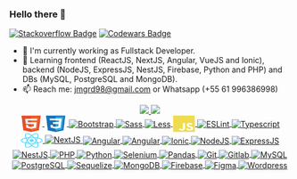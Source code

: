 ### Hello there 👋

[![Stackoverflow Badge](https://img.shields.io/badge/-Stackoverflow-4CA143?style=flat-square&logo=Stackoverflow&logoColor=white&link=https://stackoverflow.com/users/19366136/jmgrd98)](https://stackoverflow.com/users/19366136/jmgrd98)
[![Codewars Badge](https://www.codewars.com/users/jmgrd98/badges/micro)](https://www.codewars.com/users/jmgrd98/badges/micro)

- 🔭 I'm currently working as Fullstack Developer.
- 🌱 Learning frontend (ReactJS, NextJS, Angular, VueJS and Ionic), backend (NodeJS, ExpressJS, NestJS, Firebase, Python and PHP) and DBs (MySQL, PostgreSQL and MongoDB).
- 📫 Reach me: jmgrd98@gmail.com or Whatsapp (+55 61 996386998)

<div align="center">
  <a href="https://github.com/jmgrd98">
  <img height="180em" src="https://github-readme-stats.vercel.app/api?username=jmgrd98&show_icons=true&theme=dark&include_all_commits=true&count_private=true"/>
  <img height="180em" src="https://github-readme-stats.vercel.app/api/top-langs/?username=jmgrd98&layout=compact&langs_count=7&theme=dark"/>
</div>

<div style="display: inline_block" align="center">
  <img align="center" alt="HTML" height="30" width="40" src="https://raw.githubusercontent.com/devicons/devicon/master/icons/html5/html5-original.svg">
  <img align="center" alt="CSS" height="30" width="40" src="https://raw.githubusercontent.com/devicons/devicon/master/icons/css3/css3-original.svg">
  <img align="center" alt="Bootstrap" heigh="30" width="40" src="https://cdn.jsdelivr.net/gh/devicons/devicon/icons/bootstrap/bootstrap-plain-wordmark.svg" />
  <img align="center" alt="Sass" heigh="30" width="40" src="https://cdn.jsdelivr.net/gh/devicons/devicon/icons/sass/sass-original.svg" />
  <img align="center" alt="Less" heigh="30" width="40" src="https://cdn.jsdelivr.net/gh/devicons/devicon/icons/less/less-plain-wordmark.svg" />
  <img align="center" alt="Javascript" height="30" width="40" src="https://raw.githubusercontent.com/devicons/devicon/master/icons/javascript/javascript-plain.svg">
  <img align="center" alt="ESLint" height="30" width="40" src="https://cdn.jsdelivr.net/gh/devicons/devicon/icons/eslint/eslint-original.svg" />
  <img align="center" alt="Typescript" height="30" width="40" src="https://cdn.jsdelivr.net/gh/devicons/devicon/icons/typescript/typescript-original.svg" />
  <img align="center" alt="ReactJS" height="30" width="40" src="https://raw.githubusercontent.com/devicons/devicon/master/icons/react/react-original.svg">
  <img aling="center" alt="NextJS" height="30" width="40" src="https://cdn.jsdelivr.net/gh/devicons/devicon/icons/nextjs/nextjs-original.svg" />
  <img align="center" alt="Angular" height="30" width="40" src="https://cdn.jsdelivr.net/gh/devicons/devicon/icons/angularjs/angularjs-original.svg" />
  <img align="center" alt="Angular" height="30" width="40" src="https://cdn.jsdelivr.net/gh/devicons/devicon/icons/vuejs/vuejs-original.svg" />
  <img align="center" alt="Ionic" height="30" width="40" src="https://cdn.jsdelivr.net/gh/devicons/devicon/icons/ionic/ionic-original.svg" />
  <img align="center" alt="NodeJS" heigh="30" width="40" src="https://cdn.jsdelivr.net/gh/devicons/devicon/icons/nodejs/nodejs-original.svg" />
  <img align="center" alt="ExpressJS" heigh="30" width="40" src="https://cdn.jsdelivr.net/gh/devicons/devicon/icons/express/express-original.svg" />
  <img align="center" alt="NestJS" heigh="30" width="40" src="https://cdn.jsdelivr.net/gh/devicons/devicon/icons/nestjs/nestjs-plain.svg" />
  <img align="center" alt="PHP" heigh="30" width="40" src="https://cdn.jsdelivr.net/gh/devicons/devicon/icons/php/php-original.svg" /> 
  <img align="center" alt="Python" heigh="30" width="40" src="https://cdn.jsdelivr.net/gh/devicons/devicon/icons/python/python-original.svg" />
  <img align="center" alt="Selenium" heigh="30" width="40" src="https://cdn.jsdelivr.net/gh/devicons/devicon/icons/selenium/selenium-original.svg" />
  <img align="center" alt="Pandas" heigh="30" width="40" src="https://cdn.jsdelivr.net/gh/devicons/devicon/icons/pandas/pandas-original.svg" />
  <img align="center" alt="Git" heigh="30" width="40" src="https://cdn.jsdelivr.net/gh/devicons/devicon/icons/git/git-original.svg"/>
  <img align="center" alt="Gitlab" heigh="30" width="40"src="https://cdn.jsdelivr.net/gh/devicons/devicon/icons/gitlab/gitlab-original.svg" />
  <img align="center" alt="MySQL" heigh="30" width="40" src="https://cdn.jsdelivr.net/gh/devicons/devicon/icons/mysql/mysql-original-wordmark.svg" /> 
  <img align="center" alt="PostgreSQL" heigh="30" width="40" src="https://cdn.jsdelivr.net/gh/devicons/devicon/icons/postgresql/postgresql-original.svg" />        
  <img align="center" alt="Sequelize" heigh="30" width="40" src="https://cdn.jsdelivr.net/gh/devicons/devicon/icons/sequelize/sequelize-original.svg" />
  <img align="center" alt="MongoDB" heigh="30" width="40" src="https://cdn.jsdelivr.net/gh/devicons/devicon/icons/mongodb/mongodb-original-wordmark.svg" />
  <img align="center" alt="Firebase" heigh="30" width="40" src="https://cdn.jsdelivr.net/gh/devicons/devicon/icons/firebase/firebase-plain.svg" />
  <img align="center" alt="Figma" heigh="30" width="40" src="https://cdn.jsdelivr.net/gh/devicons/devicon/icons/figma/figma-original.svg" />
  <img align="center" alt="Wordpress" heigh="30" width="40" src="https://cdn.jsdelivr.net/gh/devicons/devicon/icons/wordpress/wordpress-plain.svg" />
          
          
          
  </div>

